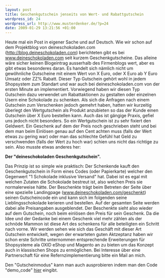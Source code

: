 ```yaml
--- 
layout: post
title: Geschenkgutschein jenseits von Wert- und Rabattgutschein
wordpress_id: 24
wordpress_url: http://www.musterdenker.de/?p=24
date: 2009-01-29 13:21:56 +01:00
---
```

Heute mal ein Post in eigener Sache und auf Deutsch.
Wie wir schon auf dem Projektblog von deineschokoladen.com (<a href="http://blog.deineschokoladen.com/2009/01/jetzt-neu-geschenkgutschein/" target="_blank">http://blog.deineschokoladen.com</a>) berichteten gibt es bei <a href="http://www.deineschokoladen.com" target="_blank">www.deineschokoladen.com</a> seit kurzem Geschenkgutscheine. Das alleine wäre sicher keinen Blogeintrag ausserhalb des Firmenblogs wert, aber es gibt etwas besonderes daran. Es handelt sich nämlich nicht um gewöhnliche Gutscheine mit einem Wert von X Euro, oder X Euro ab Y Euro Umsatz oder ZZ% Rabatt. Dieser Typ Gutschein gehört wohl in jedem Shopsystem zum Standart und war auch bei deineschokoladen.com von der ersten Minute an implementiert. Vorwiegend haben wir diesen Typ Gutschein dazu verwendet um Rabattaktionen zu gestalten oder einzelnen Usern eine Schokolade zu schenken. Als sich die Anfragen nach einem Gutschein zum Verschenken jedoch gemehrt haben, hatten wir kurzeitig überlegt den Wertgutschein als Produkt anzubieten so das der Kunde einen Gutschein über X Euro bestellen kann. Auch das ist gängige Praxis, gefiel uns jedoch nicht besonders. So ein Wertgutschein ist zu sehr fixiert den Geldwert. Ein Geschenk auf dem der Preis noch geschrieben steht und bei dem man beim Einlösen genau auf den Cent achten muss (falls der Wert etwas zu gering war) oder man das schlechte Gefühl hat Geld zu verschwenden (falls der Wert zu hoch war) schien uns nicht das richtige zu sein. Also musste etwas anderes her:

<strong>Der "deineschokoladen Geschenkgutschein".</strong>

Das Prinzip ist so simple wie praktisch: Der Schenkende kauft den Geschenkgutschein in Form eines Codes (oder Papierkarte) welcher den Gegenwert "1 Schokolade inklusive Versand" hat. Dabei ist es egal mit welchen Zutaten die Schokolade bestreut ist, also welchen Preis sie normalerweise hätte. Der Beschenkte trägt beim Betreten der Seite über eine spezielle Landingpage (<a href="http://www.deineschokoladen.com/geschenkt" target="_blank">www.deineschokoladen.com/geschenkt</a>) seinen Gutscheincode ein und kann sich im folgenden seine Lieblingsschokolade kerieren und bestellen. Auf der gesamten Seite werden dabei alle Preisangaben ausgeblendet. Der Beschenkte sieht also wieder auf dem Gutschein, noch beim einlösen den Preis für sein Geschenk. Da die Idee und der Gedanke bei einem Geschenk viel mehr zählen als der schnöde Mammon ist diese Art des schenkens für alle beteiligten ein Schritt nach vorne. Wir werden sehen wie sich das Geschäft mit dieser Art Gutschein entwickelt, wegen der erwarteten guten Aktzeptanz haben wir schon erste Schritte unternommen entsprechende Erweiterungen für Shopsysteme ala OXID eShop und Magento an zu bieten um das Konzept auch in klassischen Shops zu ermöglichen. Bei Interesse über eine Partnerschaft für eine Refernzimplementierung bitte ein Mail an mich.

Den "Gutscheinmodus" kann man auch ausprobieren indem man den Code "demo_code" <a href="http://www.deineschokoladen.com/geschenkt">hier</a> eingibt.
